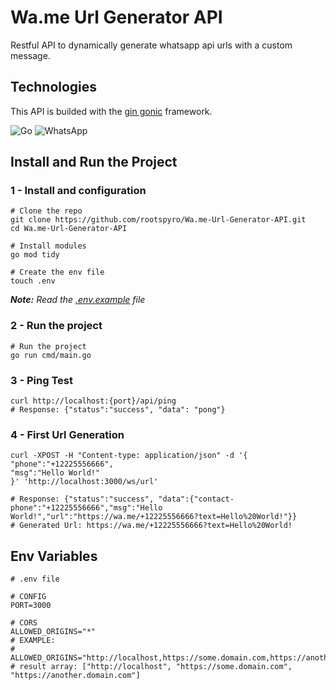 # Wa.me Url Generator API

Restful API to dynamically generate whatsapp api urls with a custom message.

## Technologies
This API is builded with the [gin gonic](https://gin-gonic.com/) framework.

![Go](https://img.shields.io/badge/go-%2300ADD8.svg?style=for-the-badge&logo=go&logoColor=white)
![WhatsApp](https://img.shields.io/badge/WhatsApp-25D366?style=for-the-badge&logo=whatsapp&logoColor=white)

## Install and Run the Project
### 1 - Install and configuration
```shell
# Clone the repo
git clone https://github.com/rootspyro/Wa.me-Url-Generator-API.git
cd Wa.me-Url-Generator-API

# Install modules
go mod tidy

# Create the env file
touch .env
```
_**Note:** Read the [.env.example](.env.example) file_

### 2 - Run the project
```shell
# Run the project
go run cmd/main.go
```

### 3 - Ping Test
```shell
curl http://localhost:{port}/api/ping
# Response: {"status":"success", "data": "pong"}
```

### 4 - First Url Generation
```shell
curl -XPOST -H "Content-type: application/json" -d '{
"phone":"+12225556666",
"msg":"Hello World!"
}' 'http://localhost:3000/ws/url'

# Response: {"status":"success", "data":{"contact-phone":"+12225556666","msg":"Hello World!","url":"https://wa.me/+12225556666?text=Hello%20World!"}}
# Generated Url: https://wa.me/+12225556666?text=Hello%20World!
```

## Env Variables
```shell
# .env file

# CONFIG
PORT=3000

# CORS
ALLOWED_ORIGINS="*"
# EXAMPLE:
# ALLOWED_ORIGINS="http://localhost,https://some.domain.com,https://another.domain.com"
# result array: ["http://localhost", "https://some.domain.com", "https://another.domain.com"]

```
